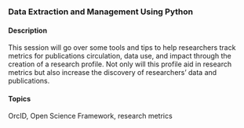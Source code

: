 ### Data Extraction and Management Using Python

#### Description
This session will go over some tools and tips to help researchers track metrics for publications circulation, data use, and impact through the creation of a research profile. Not only will this profile aid in research metrics but also increase the discovery of researchers’ data and publications. 

#### Topics 
OrcID, Open Science Framework, research metrics
